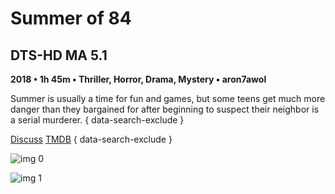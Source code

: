 # Summer of 84

## DTS-HD MA 5.1

**2018 • 1h 45m • Thriller, Horror, Drama, Mystery • aron7awol**

Summer is usually a time for fun and games, but some teens get much more danger than they bargained for after beginning to suspect their neighbor is a serial murderer.
{ data-search-exclude }

[Discuss](https://www.avsforum.com/threads/bass-eq-for-filtered-movies.2995212/post-56994854)  [TMDB](470229)
{ data-search-exclude }

![img 0](https://i.imgur.com/VarG5av.jpg)

![img 1](https://i.imgur.com/ESpziG9.jpg)

